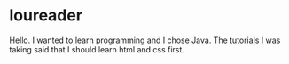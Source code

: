 # loureader
Hello. I wanted to learn programming and I chose Java. The tutorials I was taking said that I should learn html and css first.
